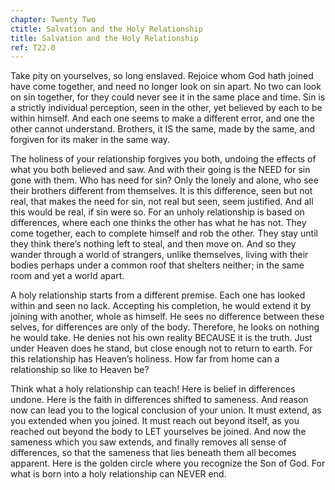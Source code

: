 ```yaml
---
chapter: Twenty Two
ctitle: Salvation and the Holy Relationship
title: Salvation and the Holy Relationship
ref: T22.0
---
```


Take pity on yourselves, so long enslaved. Rejoice whom God hath
joined have come together, and need no longer look on sin apart. No two
can look on sin together, for they could never see it in the same place
and time. Sin is a strictly individual perception, seen in the other,
yet believed by each to be within himself. And each one seems to make a
different error, and one the other cannot understand. Brothers, it IS
the same, made by the same, and forgiven for its maker in the same way.

The holiness of your relationship forgives you both, undoing the effects
of what you both believed and saw. And with their going is the NEED for
sin gone with them. Who has need for sin? Only the lonely and alone, who
see their brothers different from themselves. It is this difference,
seen but not real, that makes the need for sin, not real but seen, seem
justified. And all this would be real, if sin were so. For an unholy
relationship is based on differences, where each one thinks the other
has what he has not. They come together, each to complete himself and
rob the other. They stay until they think there’s nothing left to steal,
and then move on. And so they wander through a world of strangers,
unlike themselves, living with their bodies perhaps under a common roof
that shelters neither; in the same
room and yet a world apart.

A holy relationship starts from a different premise. Each one has looked
within and seen no lack. Accepting his completion, he would extend it by
joining with another, whole as himself. He sees no difference between
these selves, for differences are only of the body. Therefore, he looks
on nothing he would take. He denies not his own reality BECAUSE it is
the truth. Just under Heaven does he stand, but close enough not to
return to earth. For this relationship has Heaven’s holiness. How far
from home can a relationship so like to Heaven be?

Think what a holy relationship can teach! Here is belief in differences
undone. Here is the faith in differences shifted to sameness. And reason
now can lead you to the logical conclusion of your union. It must
extend, as you extended when you joined. It must reach out beyond
itself, as you reached out beyond the body to LET yourselves be joined.
And now the sameness which you saw extends, and finally removes all
sense of differences, so that the sameness that lies beneath them all
becomes apparent. Here is the golden circle where you recognize the Son
of God. For what is born into a holy relationship can NEVER end.

